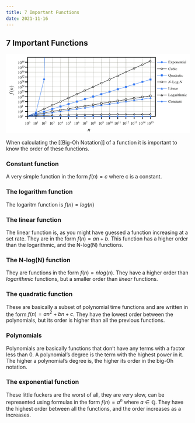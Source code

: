 ```yaml
---
title: 7 Important Functions
date: 2021-11-16
---
```

## 7 Important Functions

![7 Functions' Graphs](/Images/2809E595-B410-465A-B5E4-65486A4A3C40.jpeg)

When calculating the [[Big-Oh Notation]] of a function it is important to know the order of these functions.

### Constant function
A very simple function in the form $f(n) = c$ where c is a constant. 

### The logarithm function
The logaritm function is $f(n) = log(n)$

### The linear function
The linear function is, as you might have guessed a function increasing at a set rate. They are in the form $f(n) = an +b$. This function has a higher order than the logarithmic, and the N-log(N) functions.

### The N-log(N) function
They are functions in the form $f(n) = n log(n)$. They have a higher order than *logarithmic* functions, but a smaller order than *linear* functions.

### The quadratic function
These are basically a subset of polynomial time functions and are written in the form $f(n) = an^2 + bn + c$. They have the lowest order between the polynomials, but its order is higher than all the previous functions.

### Polynomials
Polynomials are basically functions that don’t have any terms with a factor less than 0. A polynomial’s degree is the term with the highest power in it. The higher a polynomial’s degree is, the higher its order in the big-Oh notation.

### The exponential function
These little fuckers are the worst of all, they are very slow, can be represented using formulas in the form $f(n) = a^n$ where $a \in \mathbb{Q}$.  They have the highest order between all the functions, and the order increases as a increases.
